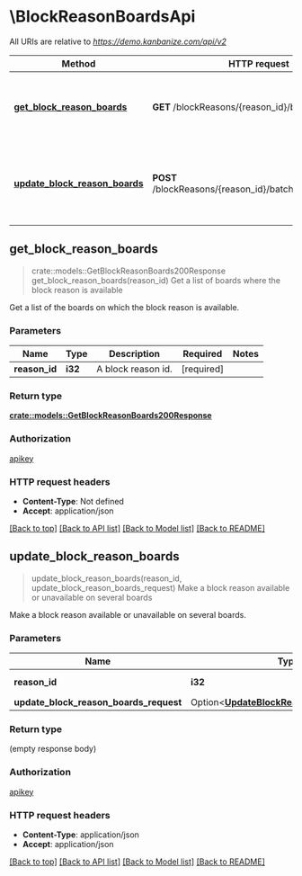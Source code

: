 # \BlockReasonBoardsApi

All URIs are relative to *https://demo.kanbanize.com/api/v2*

Method | HTTP request | Description
------------- | ------------- | -------------
[**get_block_reason_boards**](BlockReasonBoardsApi.md#get_block_reason_boards) | **GET** /blockReasons/{reason_id}/boards | Get a list of boards where the block reason is available
[**update_block_reason_boards**](BlockReasonBoardsApi.md#update_block_reason_boards) | **POST** /blockReasons/{reason_id}/batchBoardOperations | Make a block reason available or unavailable on several boards



## get_block_reason_boards

> crate::models::GetBlockReasonBoards200Response get_block_reason_boards(reason_id)
Get a list of boards where the block reason is available

Get a list of the boards on which the block reason is available.

### Parameters


Name | Type | Description  | Required | Notes
------------- | ------------- | ------------- | ------------- | -------------
**reason_id** | **i32** | A block reason id. | [required] |

### Return type

[**crate::models::GetBlockReasonBoards200Response**](getBlockReasonBoards_200_response.md)

### Authorization

[apikey](../README.md#apikey)

### HTTP request headers

- **Content-Type**: Not defined
- **Accept**: application/json

[[Back to top]](#) [[Back to API list]](../README.md#documentation-for-api-endpoints) [[Back to Model list]](../README.md#documentation-for-models) [[Back to README]](../README.md)


## update_block_reason_boards

> update_block_reason_boards(reason_id, update_block_reason_boards_request)
Make a block reason available or unavailable on several boards

Make a block reason available or unavailable on several boards.

### Parameters


Name | Type | Description  | Required | Notes
------------- | ------------- | ------------- | ------------- | -------------
**reason_id** | **i32** | A block reason id. | [required] |
**update_block_reason_boards_request** | Option<[**UpdateBlockReasonBoardsRequest**](UpdateBlockReasonBoardsRequest.md)> |  |  |

### Return type

 (empty response body)

### Authorization

[apikey](../README.md#apikey)

### HTTP request headers

- **Content-Type**: application/json
- **Accept**: application/json

[[Back to top]](#) [[Back to API list]](../README.md#documentation-for-api-endpoints) [[Back to Model list]](../README.md#documentation-for-models) [[Back to README]](../README.md)

